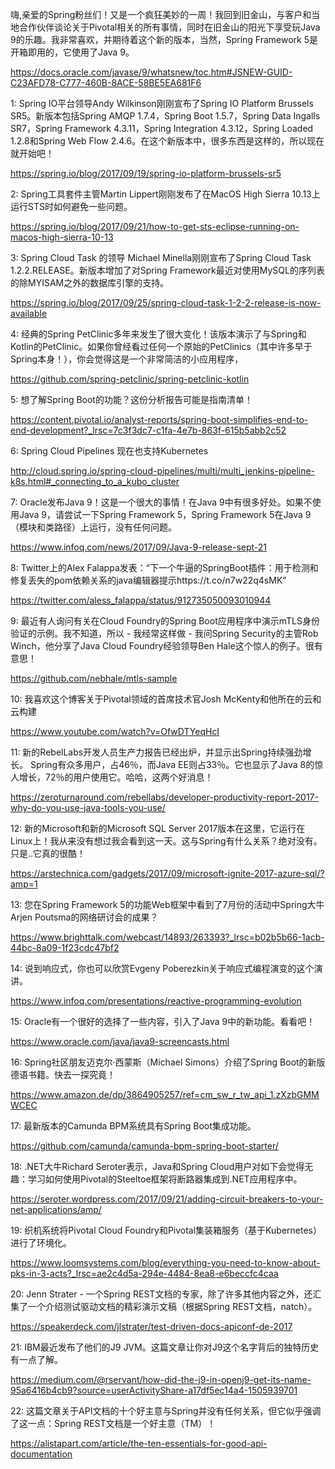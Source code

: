 嗨,亲爱的Spring粉丝们！又是一个疯狂美妙的一周！我回到旧金山，与客户和当地合作伙伴谈论关于Pivotal相关的所有事情，同时在旧金山的阳光下享受玩Java 9的乐趣。我非常喜欢，并期待着这个新的版本，当然，Spring Framework 5是开箱即用的，它使用了Java 9。

https://docs.oracle.com/javase/9/whatsnew/toc.htm#JSNEW-GUID-C23AFD78-C777-460B-8ACE-58BE5EA681F6

1: Spring IO平台领导Andy Wilkinson刚刚宣布了Spring IO Platform Brussels SR5。新版本包括Spring AMQP 1.7.4，Spring Boot 1.5.7，Spring Data Ingalls SR7，Spring Framework 4.3.11，Spring Integration 4.3.12，Spring Loaded 1.2.8和Spring Web Flow 2.4.6。在这个新版本中，很多东西是这样的，所以现在就开始吧！

https://spring.io/blog/2017/09/19/spring-io-platform-brussels-sr5

2: Spring工具套件主管Martin Lippert刚刚发布了在MacOS High Sierra 10.13上运行STS时如何避免一些问题。

https://spring.io/blog/2017/09/21/how-to-get-sts-eclipse-running-on-macos-high-sierra-10-13

3: Spring Cloud Task 的领导 Michael Minella刚刚宣布了Spring Cloud Task 1.2.2.RELEASE。新版本增加了对Spring Framework最近对使用MySQL的序列表的除MYISAM之外的数据库引擎的支持。

https://spring.io/blog/2017/09/25/spring-cloud-task-1-2-2-release-is-now-available

4: 经典的Spring PetClinic多年来发生了很大变化！该版本演示了与Spring和Kotlin的PetClinic。如果你曾经看过任何一个原始的PetClinics（其中许多早于Spring本身！），你会觉得这是一个非常简洁的小应用程序，

https://github.com/spring-petclinic/spring-petclinic-kotlin

5: 想了解Spring Boot的功能？这份分析报告可能是指南清单！

https://content.pivotal.io/analyst-reports/spring-boot-simplifies-end-to-end-development?_lrsc=7c3f3dc7-c1fa-4e7b-863f-615b5abb2c52

6: Spring Cloud Pipelines 现在也支持Kubernetes

http://cloud.spring.io/spring-cloud-pipelines/multi/multi_jenkins-pipeline-k8s.html#_connecting_to_a_kubo_cluster

7: Oracle发布Java 9！这是一个很大的事情！在Java 9中有很多好处。如果不使用Java 9，请尝试一下Spring Framework 5，Spring Framework 5在Java 9（模块和类路径）上运行，没有任何问题。

https://www.infoq.com/news/2017/09/Java-9-release-sept-21

8: Twitter上的Alex Falappa发表：“下一个牛逼的SpringBoot插件：用于检测和修复丢失的pom依赖关系的java编辑器提示https://t.co/n7w22q4sMK”

https://twitter.com/aless_falappa/status/912735050093010944

9: 最近有人询问有关在Cloud Foundry的Spring Boot应用程序中演示mTLS身份验证的示例。我不知道，所以 - 我经常这样做 - 我问Spring Security的主管Rob Winch，他分享了Java Cloud Foundry经验领导Ben Hale这个惊人的例子。很有意思！

https://github.com/nebhale/mtls-sample

10: 我喜欢这个博客关于Pivotal领域的首席技术官Josh McKenty和他所在的云和云构建

https://www.youtube.com/watch?v=OfwDTYeqHcI

11: 新的RebelLabs开发人员生产力报告已经出炉，并显示出Spring持续强劲增长。 Spring有众多用户，占46％，而Java EE则占33％。它也显示了Java 8的惊人增长，72％的用户使用它。哈哈，这两个好消息！

https://zeroturnaround.com/rebellabs/developer-productivity-report-2017-why-do-you-use-java-tools-you-use/

12: 新的Microsoft和新的Microsoft SQL Server 2017版本在这里，它运行在Linux上！我从来没有想过我会看到这一天。这与Spring有什么关系？绝对没有。只是..它真的很酷！

https://arstechnica.com/gadgets/2017/09/microsoft-ignite-2017-azure-sql/?amp=1

13: 您在Spring Framework 5的功能Web框架中看到了7月份的活动中Spring大牛Arjen Poutsma的网络研讨会的成果？

https://www.brighttalk.com/webcast/14893/263393?_lrsc=b02b5b66-1acb-44bc-8a09-1f23cdc47bf2

14: 说到响应式，你也可以欣赏Evgeny Poberezkin关于响应式编程演变的这个演讲。

https://www.infoq.com/presentations/reactive-programming-evolution

15: Oracle有一个很好的选择了一些内容，引入了Java 9中的新功能。看看吧！

https://www.oracle.com/java/java9-screencasts.html

16: Spring社区朋友迈克尔·西蒙斯（Michael Simons）介绍了Spring Boot的新版德语书籍。快去一探究竟！

https://www.amazon.de/dp/3864905257/ref=cm_sw_r_tw_api_1.zXzbGMMWCEC

17: 最新版本的Camunda BPM系统具有Spring Boot集成功能。

https://github.com/camunda/camunda-bpm-spring-boot-starter/

18: .NET大牛Richard Seroter表示，Java和Spring Cloud用户对如下会觉得无趣：学习如何使用Pivotal的Steeltoe框架将断路器集成到.NET应用程序中。

https://seroter.wordpress.com/2017/09/21/adding-circuit-breakers-to-your-net-applications/amp/

19: 织机系统将Pivotal Cloud Foundry和Pivotal集装箱服务（基于Kubernetes）进行了环境化。

https://www.loomsystems.com/blog/everything-you-need-to-know-about-pks-in-3-acts?_lrsc=ae2c4d5a-294e-4484-8ea8-e6beccfc4caa

20: Jenn Strater - 一个Spring REST文档的专家，除了许多其他内容之外，还汇集了一个介绍测试驱动文档的精彩演示文稿（根据Spring REST文档，natch）。

https://speakerdeck.com/jlstrater/test-driven-docs-apiconf-de-2017

21: IBM最近发布了他们的J9 JVM。这篇文章让你对J9这个名字背后的独特历史有一点了解。

https://medium.com/@rservant/how-did-the-j9-in-openj9-get-its-name-95a6416b4cb9?source=userActivityShare-a17df5ec14a4-1505939701

22: 这篇文章关于API文档的十个好主意与Spring并没有任何关系，但它似乎强调了这一点：Spring REST文档是一个好主意（TM）！

https://alistapart.com/article/the-ten-essentials-for-good-api-documentation
